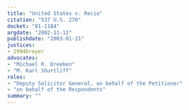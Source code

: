 ```yaml
---
title: "United States v. Recio"
citation: "537 U.S. 270"
docket: "01-1184"
argdate: "2002-11-12"
publishdate: "2003-01-21"
justices:
- 1994breyer
advocates:
- "Michael R. Dreeben"
- "M. Karl Shurtliff"
roles:
- "Deputy Solicitor General, on behalf of the Petitioner"
- "on behalf of the Respondents"
summary: ""
---
```


